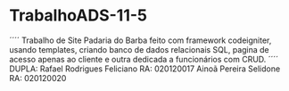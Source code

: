 # TrabalhoADS-11-5
´´´´
Trabalho de Site Padaria do Barba feito com framework codeigniter, usando templates, criando banco de dados relacionais SQL, pagina de acesso apenas ao cliente e outra dedicada a funcionários com CRUD.
´´´´
DUPLA:
    Rafael Rodrigues Feliciano RA: 020120017
    Ainoã Pereira Selidone  RA: 020120020
